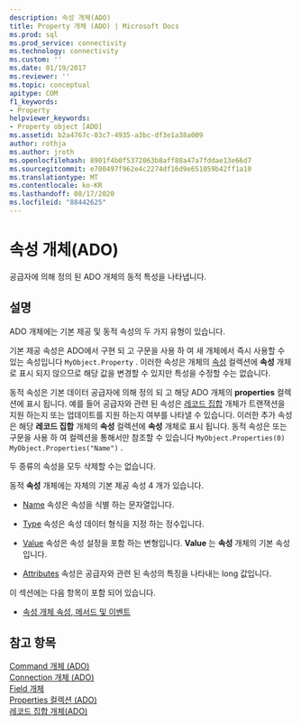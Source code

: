 ```yaml
---
description: 속성 개체(ADO)
title: Property 개체 (ADO) | Microsoft Docs
ms.prod: sql
ms.prod_service: connectivity
ms.technology: connectivity
ms.custom: ''
ms.date: 01/19/2017
ms.reviewer: ''
ms.topic: conceptual
apitype: COM
f1_keywords:
- Property
helpviewer_keywords:
- Property object [ADO]
ms.assetid: b2a4767c-03c7-4935-a3bc-df3e1a38a009
author: rothja
ms.author: jroth
ms.openlocfilehash: 8901f4b0f5372063b8aff88a47a7fddae13e66d7
ms.sourcegitcommit: e700497f962e4c2274df16d9e651059b42ff1a10
ms.translationtype: MT
ms.contentlocale: ko-KR
ms.lasthandoff: 08/17/2020
ms.locfileid: "88442625"
---
```

# <a name="property-object-ado"></a>속성 개체(ADO)
공급자에 의해 정의 된 ADO 개체의 동적 특성을 나타냅니다.  
  
## <a name="remarks"></a>설명  
 ADO 개체에는 기본 제공 및 동적 속성의 두 가지 유형이 있습니다.  
  
 기본 제공 속성은 ADO에서 구현 되 고 구문을 사용 하 여 새 개체에서 즉시 사용할 수 있는 속성입니다 `MyObject.Property` . 이러한 속성은 개체의 [속성](../../../ado/reference/ado-api/properties-collection-ado.md) 컬렉션에 **속성** 개체로 표시 되지 않으므로 해당 값을 변경할 수 있지만 특성을 수정할 수는 없습니다.  
  
 동적 속성은 기본 데이터 공급자에 의해 정의 되 고 해당 ADO 개체의 **properties** 컬렉션에 표시 됩니다. 예를 들어 공급자와 관련 된 속성은 [레코드 집합](../../../ado/reference/ado-api/recordset-object-ado.md) 개체가 트랜잭션을 지원 하는지 또는 업데이트를 지원 하는지 여부를 나타낼 수 있습니다. 이러한 추가 속성은 해당 **레코드 집합** 개체의 **속성** 컬렉션에 **속성** 개체로 표시 됩니다. 동적 속성은 또는 구문을 사용 하 여 컬렉션을 통해서만 참조할 수 있습니다 `MyObject.Properties(0)` `MyObject.Properties("Name")` .  
  
 두 종류의 속성을 모두 삭제할 수는 없습니다.  
  
 동적 **속성** 개체에는 자체의 기본 제공 속성 4 개가 있습니다.  
  
-   [Name](../../../ado/reference/ado-api/name-property-ado.md) 속성은 속성을 식별 하는 문자열입니다.  
  
-   [Type](../../../ado/reference/ado-api/type-property-ado.md) 속성은 속성 데이터 형식을 지정 하는 정수입니다.  
  
-   [Value](../../../ado/reference/ado-api/value-property-ado.md) 속성은 속성 설정을 포함 하는 변형입니다. **Value** 는 **속성** 개체의 기본 속성입니다.  
  
-   [Attributes](../../../ado/reference/ado-api/attributes-property-ado.md) 속성은 공급자와 관련 된 속성의 특징을 나타내는 long 값입니다.  
  
 이 섹션에는 다음 항목이 포함 되어 있습니다.  
  
-   [속성 개체 속성, 메서드 및 이벤트](../../../ado/reference/ado-api/property-object-properties-methods-and-events.md)  
  
## <a name="see-also"></a>참고 항목  
 [Command 개체 (ADO)](../../../ado/reference/ado-api/command-object-ado.md)   
 [Connection 개체 (ADO)](../../../ado/reference/ado-api/connection-object-ado.md)   
 [Field 개체](../../../ado/reference/ado-api/field-object.md)   
 [Properties 컬렉션 (ADO)](../../../ado/reference/ado-api/properties-collection-ado.md)   
 [레코드 집합 개체(ADO)](../../../ado/reference/ado-api/recordset-object-ado.md)
